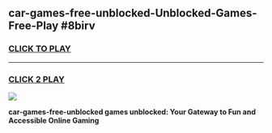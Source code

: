 
## car-games-free-unblocked-Unblocked-Games-Free-Play #8birv
<h3>
<a href="https://us.freeplayer.one?title=car-games-free-unblocked&ref=9M">CLICK TO PLAY</a></h3>
<hr>

<h3>
<a href="https://us.freeplayer.one?title=car-games-free-unblocked&ref=9M">CLICK 2 PLAY</a>
  
</h3>

<a href="https://us.freeplayer.one?title=car-games-free-unblocked&ref=9M"><img src="https://clearcache.store/games.png"></a>


**car-games-free-unblocked games unblocked: Your Gateway to Fun and Accessible Online Gaming**
